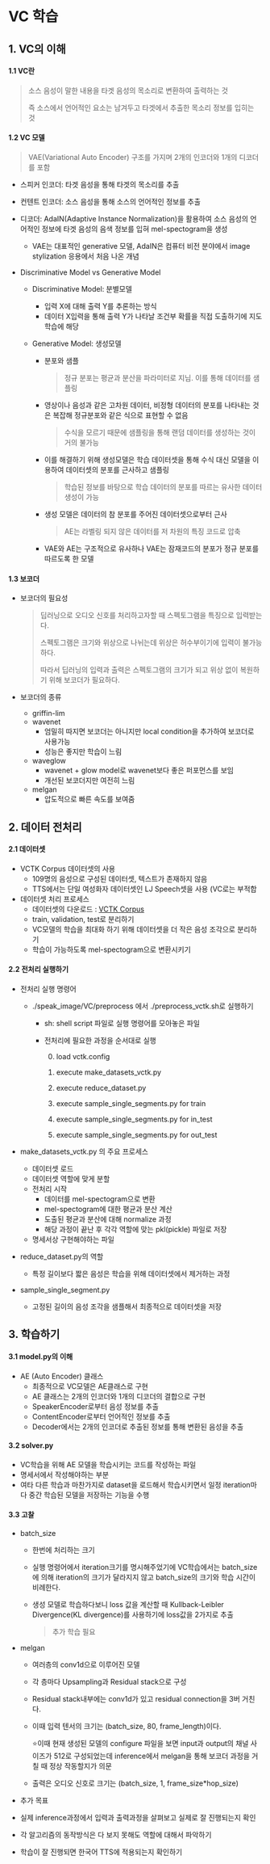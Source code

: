 # VC 학습

## 1. VC의 이해

#### 1.1  VC란

> 소스 음성이 말한 내용을 타겟 음성의 목소리로 변환하여 출력하는 것
>
> 즉 소스에서 언어적인 요소는 남겨두고 타겟에서 추출한 목소리 정보를 입히는 것



#### 1.2 VC 모델

> VAE(Variational Auto Encoder) 구조를 가지며 2개의 인코더와 1개의 디코더를 포함

- 스피커 인코더: 타겟 음성을 통해 타겟의 목소리를 추출

- 컨텐트 인코더: 소스 음성을 통해 소스의 언어적인 정보를 추출

- 디코더: AdaIN(Adaptive Instance Normalization)을 활용하여 소스 음성의 언어적인 정보에 타겟 음성의 음색 정보를 입혀 mel-spectogram을 생성

   - VAE는 대표적인 generative 모델, AdaIN은 컴퓨터 비전 분야에서 image stylization 응용에서 처음 나온 개념

- Discriminative Model vs Generative Model

  - Discriminative Model: 분별모델

    - 입력 X에 대해 출력 Y를 추론하는 방식
    - 데이터 X입력을 통해 출력 Y가 나타날 조건부 확률을 직접 도출하기에 지도학습에 해당

  - Generative Model: 생성모델

    - 분포와 샘플

      > 정규 분포는 평균과 분산을 파라미터로 지님. 이를 통해 데이터를 샘플링


    - 영상이나 음성과 같은 고차원 데이터, 비정형 데이터의 분포를 나타내는 것은 복잡해 정규분포와 같은 식으로 표현할 수 없음

      > 수식을 모르기 때문에 샘플링을 통해 랜덤 데이터를 생성하는 것이 거의 불가능

    - 이를 해결하기 위해 생성모델은 학습 데이터셋을 통해 수식 대신 모델을 이용하여 데이터셋의 분포를 근사하고 샘플링

      > 학습된 정보를 바탕으로 학습 데이터의 분포를 따르는 유사한 데이터 생성이 가능

    - 생성 모델은 데이터의 참 분포를 주어진 데이터셋으로부터 근사

      > AE는 라벨링 되지 않은 데이터를 저 차원의 특징 코드로 압축

    - VAE와 AE는 구조적으로 유사하나  VAE는 잠재코드의 분포가 정규 분포를 따르도록 한 모델



#### 1.3 보코더

- 보코더의 필요성

  > 딥러닝으로 오디오 신호를 처리하고자할 때 스펙토그램을 특징으로 입력받는다. 
  >
  > 스펙토그램은 크기와 위상으로 나뉘는데 위상은 허수부이기에 입력이 불가능하다. 
  >
  > 따라서 딥러닝의 입력과 출력은 스펙토그램의 크기가 되고 위상 없이 복원하기 위해 보코더가 필요하다.

- 보코더의 종류
  - griffin-lim
  - wavenet
    - 엄밀히 따지면 보코더는 아니지만 local condition을 추가하여 보코더로 사용가능
    - 성능은 좋지만 학습이 느림
  - waveglow
    - wavenet + glow model로 wavenet보다 좋은 퍼포먼스를 보임
    - 개선된 보코더지만 여전히 느림
  - melgan
    - 압도적으로 빠른 속도를 보여줌





## 2. 데이터 전처리

#### 2.1 데이터셋

- VCTK Corpus 데이터셋의 사용
  - 109명의 음성으로 구성된 데이터셋, 텍스트가 존재하지 않음
  - TTS에서는 단일 여성화자 데이터셋인 LJ Speech셋을 사용 (VC로는 부적합
- 데이터셋 처리 프로세스
  - 데이터셋의 다운로드 : [VCTK Corpus](https://send-anywhere.com/web/downloads/F3REUH6S)
  - train, validation, test로 분리하기
  - VC모델의 학습을 최대화 하기 위해 데이터셋을 더 작은 음성 조각으로 분리하기
  - 학습이 가능하도록 mel-spectogram으로 변환시키기

#### 2.2 전처리 실행하기

- 전처리 실행 명령어

  - ./speak_image/VC/preprocess 에서 ./preprocess_vctk.sh로 실행하기

    - sh: shell script 파일로 실행 명령어를 모아놓은 파일

    - 전처리에 필요한 과정을 순서대로 실행

      0. load vctk.config

      1. execute make_datasets_vctk.py
      2. execute reduce_dataset.py
      3. execute sample_single_segments.py for train
      4. execute sample_single_segments.py for in_test
      5. execute sample_single_segments.py for out_test

- make_datasets_vctk.py 의 주요 프로세스

  - 데이터셋 로드
  - 데이터셋 역할에 맞게 분할
  - 전처리 시작
    - 데이터를 mel-spectogram으로 변환
    - mel-spectogram에 대한 평균과 분산 계산
    - 도출된 평균과 분산에 대해 normalize 과정
    - 해당 과정이 끝난 후 각각 역할에 맞는 pkl(pickle) 파일로 저장
  - 명세서상 구현해야하는 파일

- reduce_dataset.py의 역할

  - 특정 길이보다 짧은 음성은 학습을 위해 데이터셋에서 제거하는 과정

- sample_single_segment.py

  - 고정된 길이의 음성 조각을 샘플해서 최종적으로 데이터셋을 저장



## 3. 학습하기

#### 3.1 model.py의 이해

- AE (Auto Encoder) 클래스
  - 최종적으로 VC모델은 AE클래스로 구현
  - AE 클래스는 2개의 인코더와 1개의 디코더의 결합으로 구현
  - SpeakerEncoder로부터 음성 정보를 추출
  - ContentEncoder로부터 언어적인 정보를 추출
  - Decoder에서는 2개의 인코더로 추출된 정보를 통해 변환된 음성을 추출

#### 3.2 solver.py

- VC학습을 위해 AE 모델을 학습시키는 코드를 작성하는 파일
- 명세서에서 작성해야하는 부분
- 여타 다른 학습과 마찬가지로 dataset을 로드해서 학습시키면서 일정 iteration마다 중간 학습된 모델을 저장하는 기능을 수행



#### 3.3 고찰

- batch_size

  - 한번에 처리하는 크기

  - 실행 명령어에서 iteration크기를 명시해주었기에 VC학습에서는 batch_size에 의해 iteration의 크기가 달라지지 않고 batch_size의 크기와 학습 시간이 비례한다.

  - 생성 모델로 학습하다보니 loss 값을 계산할 때 Kullback-Leibler Divergence(KL divergence)를 사용하기에 loss값을 2가지로 추출 

    > 추가 학습 필요

- melgan

  - 여러층의 conv1d으로 이루어진 모델

  - 각 층마다 Upsampling과 Residual stack으로 구성

  - Residual stack내부에는 conv1d가 있고 residual connection을 3버 거친다.

  - 이때 입력 텐서의 크기는 (batch_size, 80, frame_length)이다.

    :star:이때 현재 생성된 모델의 configure 파일을 보면 input과 output의 채널 사이즈가 512로 구성되었는데 inference에서 melgan을 통해 보코더 과정을 거칠 때 정상 작동할지가 의문

  - 출력은 오디오 신호로 크기는 (batch_size, 1, frame_size*hop_size)

-  추가 목표

  - 실제 inference과정에서 입력과 출력과정을 살펴보고 실제로 잘 진행되는지 확인
  - 각 알고리즘의 동작방식은 다 보지 못해도 역할에 대해서 파악하기
  - 학습이 잘 진행되면 한국어 TTS에 적용되는지 확인하기


